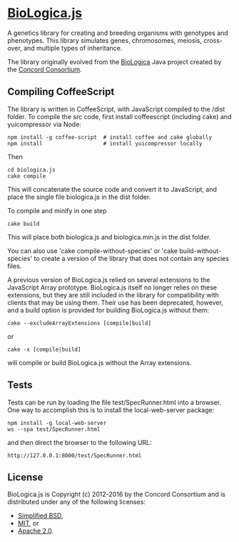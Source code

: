 # [BioLogica.js](https://github.com/concord-consortium/biologica.js)

A genetics library for creating and breeding organisms with genotypes and phenotypes. This library simulates
genes, chromosomes, meiosis, cross-over, and multiple types of inheritance.

The library originally evolved from the [BioLogica](http://biologica.concord.org/) Java project created by
the [Concord Consortium](http://www.concord.org/).

## Compiling CoffeeScript

The library is written in CoffeeScript, with JavaScript compiled to the /dist folder. To compile the src
code, first install coffeescript (including cake) and yuicompressor via Node:

    npm install -g coffee-script  # install coffee and cake globally
    npm install                   # install yuicompressor locally

Then

    cd biologica.js
    cake compile

This will concatenate the source code and convert it to JavaScript, and place the single file biologica.js in the dist folder.

To compile and minify in one step

    cake build

This will place both biologica.js and biologica.min.js in the dist folder.

You can also use 'cake compile-without-species' or 'cake build-without-species' to create a version of
the library that does not contain any species files.

A previous version of BioLogica.js relied on several extensions to the JavaScript Array prototype. BioLogica.js
itself no longer relies on these extensions, but they are still included in the library for compatibility with
clients that may be using them. Their use has been deprecated, however, and a build option is provided for
building BioLogica.js without them:

    cake --excludeArrayExtensions [compile|build]

or

    cake -x [compile|build]

will compile or build BioLogica.js without the Array extensions.

## Tests

Tests can be run by loading the file test/SpecRunner.html into a browser. One way to accomplish this
is to install the local-web-server package:

    npm install -g local-web-server
    ws --spa test/SpecRunner.html

and then direct the browser to the following URL:

    http://127.0.0.1:8000/test/SpecRunner.html 

## License

BioLogica.js is Copyright (c) 2012-2016 by the Concord Consortium and is distributed under
any of the following licenses:

- [Simplified BSD](http://www.opensource.org/licenses/BSD-2-Clause),
- [MIT](http://www.opensource.org/licenses/MIT), or
- [Apache 2.0](http://www.opensource.org/licenses/Apache-2.0).
